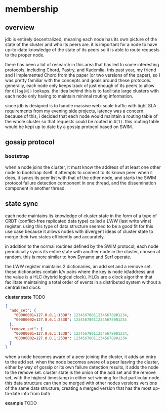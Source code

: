 # membership
## overview
jdb is entirely decentralized, meaning each node has its own picture of the state of the cluster and who its peers are. it is important for a node to have up-to-date knowledge of the state of its peers so it is able to route requests to the proper node.

there has been a lot of research in this area that has led to some interesting protocols, including Chord, Pastry, and Kademlia. this past year, my friend and I implemented Chord from the paper (or two versions of the paper), so I was pretty familiar with the concepts and goals around these protocols. generally, each node only keeps track of just enough of its peers to allow for `O(log(N))` lookups. the idea behind this is to facilitate large clusters with each node only having to maintain minimal routing information.

since jdb is designed is to handle massive web-scale traffic with tight SLA requirements from my evening side projects, latency was a concern. because of this, i decided that each node would maintain a routing table of the whole cluster so that requests could be routed in `O(1)`. this routing table would be kept up to date by a gossip protocol based on SWIM.

## gossip protocol
### bootstrap
when a node joins the cluster, it must know the address of at least one other node to bootstrap itself. it attempts to connect to its known peer. when it does, it syncs its peer list with that of the other node, and starts the SWIM protocol failure detection component in one thread, and the dissemination component in another thread.

## state sync
each node maintains its knowledge of cluster state in the form of a type of CRDT (conflict-free replicated data type) called a LWW (last write wins) register. using this type of data structure seemed to be a good fit for this use case because it allows nodes with divergent ideas of cluster state to merge their two states efficiently and accurately.

in addition to the normal routines defined by the SWIM protocol, each node periodically syncs its entire state with another node in the cluster, chosen at random. this is more similar to how Dynamo and Serf operate.

the LWW register maintains 2 dictionaries, an add set and a remove set. these dictionaries contain k/v pairs where the key is node id/address and the value is a HLC (hybrid logical clock). HLCs are a clock algorithm that facilitate maintaining a total order of events in a distributed system without a centralized clock.

**cluster state** TODO
```json
{
  "add_set": {
    "00000001=127.0.0.1:1338": 123456780112345678901234,
    "00000002=127.0.0.1:2338": 123456780112345678901234
  },
  "remove_set": {
    "00000001=127.0.0.1:1338": 123456780112345678901234,
    "00000002=127.0.0.1:2338": 123456780112345678901234
  }
}
```

when a node becomes aware of a peer joining the cluster, it adds an entry to the add set. when the node becomes aware of a peer leaving the cluster, either by way of gossip or its own failure detection results, it adds the node to the remove set. cluster state is the union of the add set and the remove set, with the highest timestamp in either set winning for that particular node. this data structure can then be merged with other nodes versions versions of the same data structure, creating a merged version that has the most up-to-date info from both

**example**
TODO



